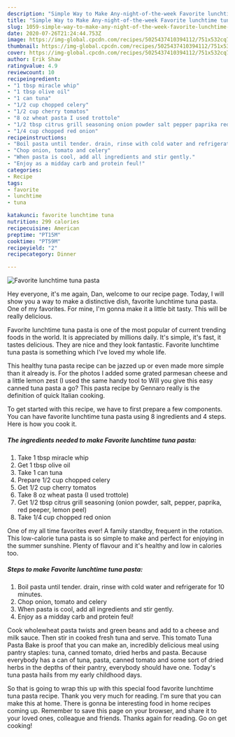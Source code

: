 ```yaml
---
description: "Simple Way to Make Any-night-of-the-week Favorite lunchtime tuna pasta"
title: "Simple Way to Make Any-night-of-the-week Favorite lunchtime tuna pasta"
slug: 1059-simple-way-to-make-any-night-of-the-week-favorite-lunchtime-tuna-pasta
date: 2020-07-26T21:24:44.753Z
image: https://img-global.cpcdn.com/recipes/5025437410394112/751x532cq70/favorite-lunchtime-tuna-pasta-recipe-main-photo.jpg
thumbnail: https://img-global.cpcdn.com/recipes/5025437410394112/751x532cq70/favorite-lunchtime-tuna-pasta-recipe-main-photo.jpg
cover: https://img-global.cpcdn.com/recipes/5025437410394112/751x532cq70/favorite-lunchtime-tuna-pasta-recipe-main-photo.jpg
author: Erik Shaw
ratingvalue: 4.9
reviewcount: 10
recipeingredient:
- "1 tbsp miracle whip"
- "1 tbsp olive oil"
- "1 can tuna"
- "1/2 cup chopped celery"
- "1/2 cup cherry tomatos"
- "8 oz wheat pasta I used trottole"
- "1/2 tbsp citrus grill seasoning onion powder salt pepper paprika red peeper lemon peel"
- "1/4 cup chopped red onion"
recipeinstructions:
- "Boil pasta until tender. drain, rinse with cold water and refrigerate for 10 minutes."
- "Chop onion, tomato and celery"
- "When pasta is cool, add all ingredients and stir gently."
- "Enjoy as a midday carb and protein feul!"
categories:
- Recipe
tags:
- favorite
- lunchtime
- tuna

katakunci: favorite lunchtime tuna 
nutrition: 299 calories
recipecuisine: American
preptime: "PT15M"
cooktime: "PT59M"
recipeyield: "2"
recipecategory: Dinner

---
```



![Favorite lunchtime tuna pasta](https://img-global.cpcdn.com/recipes/5025437410394112/751x532cq70/favorite-lunchtime-tuna-pasta-recipe-main-photo.jpg)

Hey everyone, it's me again, Dan, welcome to our recipe page. Today, I will show you a way to make a distinctive dish, favorite lunchtime tuna pasta. One of my favorites. For mine, I'm gonna make it a little bit tasty. This will be really delicious.

Favorite lunchtime tuna pasta is one of the most popular of current trending foods in the world. It is appreciated by millions daily. It's simple, it's fast, it tastes delicious. They are nice and they look fantastic. Favorite lunchtime tuna pasta is something which I've loved my whole life.

This healthy tuna pasta recipe can be jazzed up or even made more simple than it already is. For the photos I added some grated parmesan cheese and a little lemon zest (I used the same handy tool to Will you give this easy canned tuna pasta a go? This pasta recipe by Gennaro really is the definition of quick Italian cooking.


To get started with this recipe, we have to first prepare a few components. You can have favorite lunchtime tuna pasta using 8 ingredients and 4 steps. Here is how you cook it.

<!--inarticleads1-->

##### The ingredients needed to make Favorite lunchtime tuna pasta:

1. Take 1 tbsp miracle whip
1. Get 1 tbsp olive oil
1. Take 1 can tuna
1. Prepare 1/2 cup chopped celery
1. Get 1/2 cup cherry tomatos
1. Take 8 oz wheat pasta (I used trottole)
1. Get 1/2 tbsp citrus grill seasoning (onion powder, salt, pepper, paprika, red peeper, lemon peel)
1. Take 1/4 cup chopped red onion


One of my all time favorites ever! A family standby, frequent in the rotation. This low-calorie tuna pasta is so simple to make and perfect for enjoying in the summer sunshine. Plenty of flavour and it&#39;s healthy and low in calories too. 

<!--inarticleads2-->

##### Steps to make Favorite lunchtime tuna pasta:

1. Boil pasta until tender. drain, rinse with cold water and refrigerate for 10 minutes.
1. Chop onion, tomato and celery
1. When pasta is cool, add all ingredients and stir gently.
1. Enjoy as a midday carb and protein feul!


Cook wholewheat pasta twists and green beans and add to a cheese and milk sauce. Then stir in cooked fresh tuna and serve. This tomato Tuna Pasta Bake is proof that you can make an, incredibly delicious meal using pantry staples: tuna, canned tomato, dried herbs and pasta. Because everybody has a can of tuna, pasta, canned tomato and some sort of dried herbs in the depths of their pantry, everybody should have one. Today&#39;s tuna pasta hails from my early childhood days. 

So that is going to wrap this up with this special food favorite lunchtime tuna pasta recipe. Thank you very much for reading. I'm sure that you can make this at home. There is gonna be interesting food in home recipes coming up. Remember to save this page on your browser, and share it to your loved ones, colleague and friends. Thanks again for reading. Go on get cooking!
